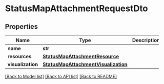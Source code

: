 # StatusMapAttachmentRequestDto

## Properties
Name | Type | Description | Notes
------------ | ------------- | ------------- | -------------
**name** | **str** |  | 
**resources** | [**StatusMapAttachmentResource**](StatusMapAttachmentResource.md) |  | 
**visualization** | [**StatusMapAttachmentVisualization**](StatusMapAttachmentVisualization.md) |  | [optional] 

[[Back to Model list]](../README.md#documentation-for-models) [[Back to API list]](../README.md#documentation-for-api-endpoints) [[Back to README]](../README.md)

